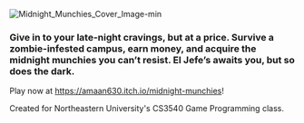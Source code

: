 ![Midnight_Munchies_Cover_Image-min](https://github.com/user-attachments/assets/baa124b7-f6d0-4e97-8c7e-679156168cad)
### Give in to your late-night cravings, but at a price. Survive a zombie-infested campus, earn money, and acquire the midnight munchies you can’t resist. El Jefe’s awaits you, but so does the dark. 

Play now at https://amaan630.itch.io/midnight-munchies!

Created for Northeastern University's CS3540 Game Programming class.


